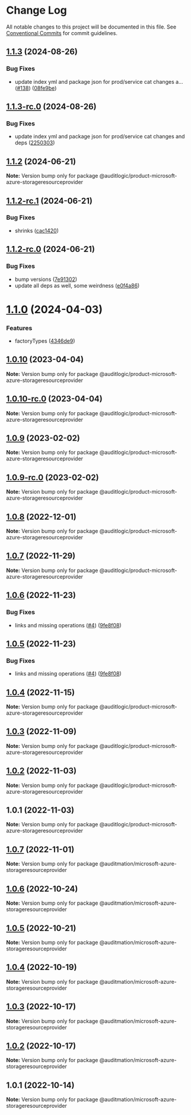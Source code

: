 # Change Log

All notable changes to this project will be documented in this file.
See [Conventional Commits](https://conventionalcommits.org) for commit guidelines.

## [1.1.3](https://github.com/auditlogic/product/compare/@auditlogic/product-microsoft-azure-storageresourceprovider@1.1.2...@auditlogic/product-microsoft-azure-storageresourceprovider@1.1.3) (2024-08-26)


### Bug Fixes

* update index yml and package json for prod/service cat changes a… ([#138](https://github.com/auditlogic/product/issues/138)) ([08fe9be](https://github.com/auditlogic/product/commit/08fe9beb1c8457462a19bc69caa02e6212d97e1a))





## [1.1.3-rc.0](https://github.com/auditlogic/product/compare/@auditlogic/product-microsoft-azure-storageresourceprovider@1.1.2...@auditlogic/product-microsoft-azure-storageresourceprovider@1.1.3-rc.0) (2024-08-26)


### Bug Fixes

* update index yml and package json for prod/service cat changes and deps ([2250303](https://github.com/auditlogic/product/commit/225030363a363608240135b7ebed386b28f01e4b))





## [1.1.2](https://github.com/auditlogic/product/compare/@auditlogic/product-microsoft-azure-storageresourceprovider@1.1.2-rc.1...@auditlogic/product-microsoft-azure-storageresourceprovider@1.1.2) (2024-06-21)

**Note:** Version bump only for package @auditlogic/product-microsoft-azure-storageresourceprovider





## [1.1.2-rc.1](https://github.com/auditlogic/product/compare/@auditlogic/product-microsoft-azure-storageresourceprovider@1.1.2-rc.0...@auditlogic/product-microsoft-azure-storageresourceprovider@1.1.2-rc.1) (2024-06-21)


### Bug Fixes

* shrinks ([cac1420](https://github.com/auditlogic/product/commit/cac14200fefcd8183ab69fe89a47bd3f70f563e9))





## [1.1.2-rc.0](https://github.com/auditlogic/product/compare/@auditlogic/product-microsoft-azure-storageresourceprovider@1.1.0...@auditlogic/product-microsoft-azure-storageresourceprovider@1.1.2-rc.0) (2024-06-21)


### Bug Fixes

* bump versions ([7e91302](https://github.com/auditlogic/product/commit/7e913023b8b312150ed7762c32fbbe616be71de5))
* update all deps as well, some weirdness ([e0f4a86](https://github.com/auditlogic/product/commit/e0f4a864714e2d3de6bbf3da014d5312fe53be2f))





# [1.1.0](https://github.com/auditlogic/product/compare/@auditlogic/product-microsoft-azure-storageresourceprovider@1.0.10...@auditlogic/product-microsoft-azure-storageresourceprovider@1.1.0) (2024-04-03)


### Features

* factoryTypes ([4346de9](https://github.com/auditlogic/product/commit/4346de92693aee892fccf725338ffc7b80ab182b))





## [1.0.10](https://github.com/auditlogic/product/compare/@auditlogic/product-microsoft-azure-storageresourceprovider@1.0.9...@auditlogic/product-microsoft-azure-storageresourceprovider@1.0.10) (2023-04-04)

**Note:** Version bump only for package @auditlogic/product-microsoft-azure-storageresourceprovider





## [1.0.10-rc.0](https://github.com/auditlogic/product/compare/@auditlogic/product-microsoft-azure-storageresourceprovider@1.0.9...@auditlogic/product-microsoft-azure-storageresourceprovider@1.0.10-rc.0) (2023-04-04)

**Note:** Version bump only for package @auditlogic/product-microsoft-azure-storageresourceprovider





## [1.0.9](https://github.com/auditlogic/product/compare/@auditlogic/product-microsoft-azure-storageresourceprovider@1.0.8...@auditlogic/product-microsoft-azure-storageresourceprovider@1.0.9) (2023-02-02)

**Note:** Version bump only for package @auditlogic/product-microsoft-azure-storageresourceprovider





## [1.0.9-rc.0](https://github.com/auditlogic/product/compare/@auditlogic/product-microsoft-azure-storageresourceprovider@1.0.8...@auditlogic/product-microsoft-azure-storageresourceprovider@1.0.9-rc.0) (2023-02-02)

**Note:** Version bump only for package @auditlogic/product-microsoft-azure-storageresourceprovider





## [1.0.8](https://github.com/auditlogic/product/compare/@auditlogic/product-microsoft-azure-storageresourceprovider@1.0.7...@auditlogic/product-microsoft-azure-storageresourceprovider@1.0.8) (2022-12-01)

**Note:** Version bump only for package @auditlogic/product-microsoft-azure-storageresourceprovider





## [1.0.7](https://github.com/auditlogic/product/compare/@auditlogic/product-microsoft-azure-storageresourceprovider@1.0.6...@auditlogic/product-microsoft-azure-storageresourceprovider@1.0.7) (2022-11-29)

**Note:** Version bump only for package @auditlogic/product-microsoft-azure-storageresourceprovider





## [1.0.6](https://github.com/auditlogic/product/compare/@auditlogic/product-microsoft-azure-storageresourceprovider@1.0.4...@auditlogic/product-microsoft-azure-storageresourceprovider@1.0.6) (2022-11-23)


### Bug Fixes

* links and missing operations ([#4](https://github.com/auditlogic/product/issues/4)) ([9fe8f08](https://github.com/auditlogic/product/commit/9fe8f08fe7c57fdb79f991ac35bd6ac2e7dcad38))





## [1.0.5](https://github.com/auditlogic/product/compare/@auditlogic/product-microsoft-azure-storageresourceprovider@1.0.4...@auditlogic/product-microsoft-azure-storageresourceprovider@1.0.5) (2022-11-23)


### Bug Fixes

* links and missing operations ([#4](https://github.com/auditlogic/product/issues/4)) ([9fe8f08](https://github.com/auditlogic/product/commit/9fe8f08fe7c57fdb79f991ac35bd6ac2e7dcad38))





## [1.0.4](https://github.com/auditlogic/product/compare/@auditlogic/product-microsoft-azure-storageresourceprovider@1.0.3...@auditlogic/product-microsoft-azure-storageresourceprovider@1.0.4) (2022-11-15)

**Note:** Version bump only for package @auditlogic/product-microsoft-azure-storageresourceprovider





## [1.0.3](https://github.com/auditlogic/product/compare/@auditlogic/product-microsoft-azure-storageresourceprovider@1.0.2...@auditlogic/product-microsoft-azure-storageresourceprovider@1.0.3) (2022-11-09)

**Note:** Version bump only for package @auditlogic/product-microsoft-azure-storageresourceprovider





## [1.0.2](https://github.com/auditlogic/product/compare/@auditlogic/product-microsoft-azure-storageresourceprovider@1.0.1...@auditlogic/product-microsoft-azure-storageresourceprovider@1.0.2) (2022-11-03)

**Note:** Version bump only for package @auditlogic/product-microsoft-azure-storageresourceprovider





## 1.0.1 (2022-11-03)

**Note:** Version bump only for package @auditlogic/product-microsoft-azure-storageresourceprovider





## [1.0.7](https://github.com/auditmation/store-content/compare/@auditmation/microsoft-azure-storageresourceprovider@1.0.6...@auditmation/microsoft-azure-storageresourceprovider@1.0.7) (2022-11-01)

**Note:** Version bump only for package @auditmation/microsoft-azure-storageresourceprovider





## [1.0.6](https://github.com/auditmation/store-content/compare/@auditmation/microsoft-azure-storageresourceprovider@1.0.5...@auditmation/microsoft-azure-storageresourceprovider@1.0.6) (2022-10-24)

**Note:** Version bump only for package @auditmation/microsoft-azure-storageresourceprovider





## [1.0.5](https://github.com/auditmation/store-content/compare/@auditmation/microsoft-azure-storageresourceprovider@1.0.4...@auditmation/microsoft-azure-storageresourceprovider@1.0.5) (2022-10-21)

**Note:** Version bump only for package @auditmation/microsoft-azure-storageresourceprovider





## [1.0.4](https://github.com/auditmation/store-content/compare/@auditmation/microsoft-azure-storageresourceprovider@1.0.3...@auditmation/microsoft-azure-storageresourceprovider@1.0.4) (2022-10-19)

**Note:** Version bump only for package @auditmation/microsoft-azure-storageresourceprovider





## [1.0.3](https://github.com/auditmation/store-content/compare/@auditmation/microsoft-azure-storageresourceprovider@1.0.2...@auditmation/microsoft-azure-storageresourceprovider@1.0.3) (2022-10-17)

**Note:** Version bump only for package @auditmation/microsoft-azure-storageresourceprovider





## [1.0.2](https://github.com/auditmation/store-content/compare/@auditmation/microsoft-azure-storageresourceprovider@1.0.1...@auditmation/microsoft-azure-storageresourceprovider@1.0.2) (2022-10-17)

**Note:** Version bump only for package @auditmation/microsoft-azure-storageresourceprovider





## 1.0.1 (2022-10-14)

**Note:** Version bump only for package @auditmation/microsoft-azure-storageresourceprovider

